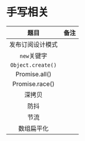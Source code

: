 # 手写相关
|题目|备注|
|:-:|:-:|
| 发布订阅设计模式||
| `new`关键字||
| `Object.create()`||
| Promise.all()||
|  Promise.race()||
| 深拷贝||
| 防抖||
| 节流||
| 数组扁平化||